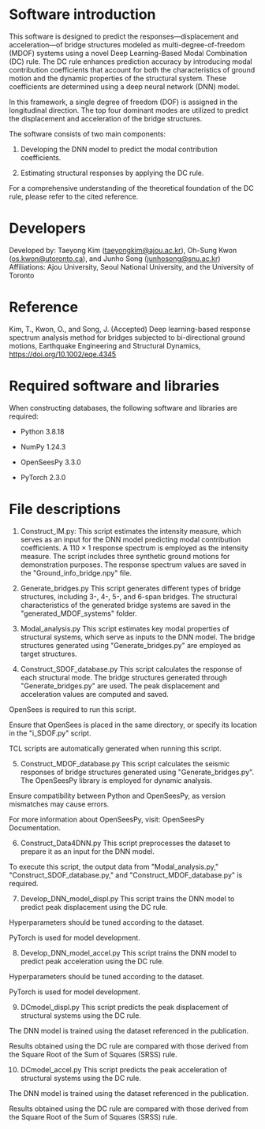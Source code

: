 # Software introduction
This software is designed to predict the responses—displacement and acceleration—of bridge structures modeled as multi-degree-of-freedom (MDOF) systems using a novel Deep Learning-Based Modal Combination (DC) rule. The DC rule enhances prediction accuracy by introducing modal contribution coefficients that account for both the characteristics of ground motion and the dynamic properties of the structural system. These coefficients are determined using a deep neural network (DNN) model.

In this framework, a single degree of freedom (DOF) is assigned in the longitudinal direction. The top four dominant modes are utilized to predict the displacement and acceleration of the bridge structures.

The software consists of two main components:

1. Developing the DNN model to predict the modal contribution coefficients.

2. Estimating structural responses by applying the DC rule.

For a comprehensive understanding of the theoretical foundation of the DC rule, please refer to the cited reference.

# Developers
Developed by:
Taeyong Kim (taeyongkim@ajou.ac.kr), Oh-Sung Kwon (os.kwon@utoronto.ca), and Junho Song (junhosong@snu.ac.kr)
Affiliations: Ajou University, Seoul National University, and the University of Toronto

# Reference
Kim, T., Kwon, O., and Song, J. (Accepted) Deep learning-based response spectrum analysis method for bridges 
subjected to bi-directional ground motions, Earthquake Engineering and Structural Dynamics, https://doi.org/10.1002/eqe.4345

# Required software and libraries
When constructing databases, the following software and libraries are required:

* Python 3.8.18

* NumPy 1.24.3

* OpenSeesPy 3.3.0

* PyTorch 2.3.0


# File descriptions
1. Construct_IM.py: This script estimates the intensity measure, which serves as an input for the DNN model predicting modal contribution coefficients. A 110 × 1 response spectrum is employed as the intensity measure. The script includes three synthetic ground motions for demonstration purposes. The response spectrum values are saved in the "Ground_info_bridge.npy" file.

2. Generate_bridges.py
This script generates different types of bridge structures, including 3-, 4-, 5-, and 6-span bridges. The structural characteristics of the generated bridge systems are saved in the "generated_MDOF_systems" folder.

3. Modal_analysis.py
This script estimates key modal properties of structural systems, which serve as inputs to the DNN model. The bridge structures generated using "Generate_bridges.py" are employed as target structures.

4. Construct_SDOF_database.py
This script calculates the response of each structural mode. The bridge structures generated through "Generate_bridges.py" are used. The peak displacement and acceleration values are computed and saved.

OpenSees is required to run this script.

Ensure that OpenSees is placed in the same directory, or specify its location in the "i_SDOF.py" script.

TCL scripts are automatically generated when running this script.

5. Construct_MDOF_database.py
This script calculates the seismic responses of bridge structures generated using "Generate_bridges.py". The OpenSeesPy library is employed for dynamic analysis.

Ensure compatibility between Python and OpenSeesPy, as version mismatches may cause errors.

For more information about OpenSeesPy, visit: OpenSeesPy Documentation.

6. Construct_Data4DNN.py
This script preprocesses the dataset to prepare it as an input for the DNN model.

To execute this script, the output data from "Modal_analysis.py," "Construct_SDOF_database.py," and "Construct_MDOF_database.py" is required.

7. Develop_DNN_model_displ.py
This script trains the DNN model to predict peak displacement using the DC rule.

Hyperparameters should be tuned according to the dataset.

PyTorch is used for model development.

8. Develop_DNN_model_accel.py
This script trains the DNN model to predict peak acceleration using the DC rule.

Hyperparameters should be tuned according to the dataset.

PyTorch is used for model development.

9. DCmodel_displ.py
This script predicts the peak displacement of structural systems using the DC rule.

The DNN model is trained using the dataset referenced in the publication.

Results obtained using the DC rule are compared with those derived from the Square Root of the Sum of Squares (SRSS) rule.

10. DCmodel_accel.py
This script predicts the peak acceleration of structural systems using the DC rule.

The DNN model is trained using the dataset referenced in the publication.

Results obtained using the DC rule are compared with those derived from the Square Root of the Sum of Squares (SRSS) rule.

